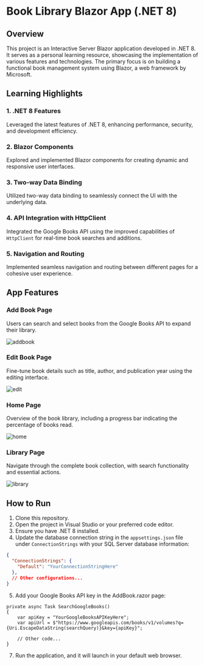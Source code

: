 # Book Library Blazor App (.NET 8)

## Overview

This project is an Interactive Server Blazor application developed in .NET 8. It serves as a personal learning resource, showcasing the implementation of various features and technologies. The primary focus is on building a functional book management system using Blazor, a web framework by Microsoft.

## Learning Highlights

### 1. .NET 8 Features

Leveraged the latest features of .NET 8, enhancing performance, security, and development efficiency.

### 2. Blazor Components

Explored and implemented Blazor components for creating dynamic and responsive user interfaces.

### 3. Two-way Data Binding


Utilized two-way data binding to seamlessly connect the UI with the underlying data.

### 4. API Integration with HttpClient

Integrated the Google Books API using the improved capabilities of `HttpClient` for real-time book searches and additions.

### 5. Navigation and Routing

Implemented seamless navigation and routing between different pages for a cohesive user experience.

## App Features

### Add Book Page

Users can search and select books from the Google Books API to expand their library.

![addbook](https://github.com/Bester43/Simple-Book-Library-Blazor-App/assets/59999540/901afd71-3e09-45f4-92dc-ec4240d6c913)

### Edit Book Page

Fine-tune book details such as title, author, and publication year using the editing interface.

![edit](https://github.com/Bester43/Simple-Book-Library-Blazor-App/assets/59999540/5fabef2e-9185-4f76-861a-3368f82a5f10)

### Home Page

Overview of the book library, including a progress bar indicating the percentage of books read.

![home](https://github.com/Bester43/Simple-Book-Library-Blazor-App/assets/59999540/eeafee99-9211-49aa-a52c-bf024e36c30f)

### Library Page

Navigate through the complete book collection, with search functionality and essential actions.

![library](https://github.com/Bester43/Simple-Book-Library-Blazor-App/assets/59999540/809a327b-240c-494f-9938-b4850dc3c648)

## How to Run

1. Clone this repository.
2. Open the project in Visual Studio or your preferred code editor.
3. Ensure you have .NET 8 installed.
4. Update the database connection string in the `appsettings.json` file under `ConnectionStrings` with your SQL Server database information:
```json
{
  "ConnectionStrings": {
    "Default": "YourConnectionStringHere"
  },
  // Other configurations...
}
```
5. Add your Google Books API key in the AddBook.razor page:
```
private async Task SearchGoogleBooks()
{
    var apiKey = "YourGoogleBooksAPIKeyHere";
    var apiUrl = $"https://www.googleapis.com/books/v1/volumes?q={Uri.EscapeDataString(searchQuery)}&key={apiKey}";

    // Other code...
}
```
7. Run the application, and it will launch in your default web browser.
